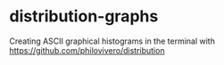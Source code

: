 # distribution-graphs
Creating ASCII graphical histograms in the terminal with https://github.com/philovivero/distribution
